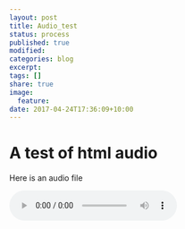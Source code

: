 ```yaml
---
layout: post
title: Audio_test
status: process
published: true
modified:
categories: blog
excerpt:
tags: []
share: true
image:
  feature:
date: 2017-04-24T17:36:09+10:00
---
```


# A test of html audio

Here is an audio file  

<audio controls>
<source src="/audio/d.mp3">
<p>Your browser does not support audio playback, download the file:
  <a href="/audio/d.mp3">MP3</a></audio>  
  
## Embedded MP3

There should be an embedded mp3

